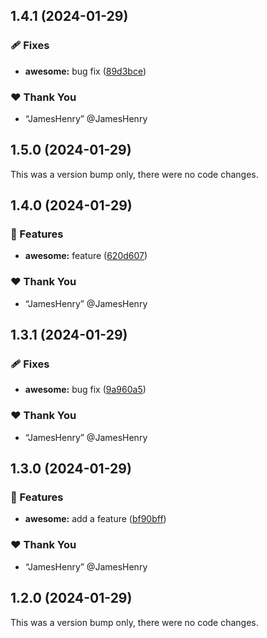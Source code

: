 ## 1.4.1 (2024-01-29)


### 🩹 Fixes

- **awesome:** bug fix ([89d3bce](https://github.com/JamesHenry/nx-release-cmd/commit/89d3bce))

### ❤️  Thank You

- “JamesHenry” @JamesHenry

## 1.5.0 (2024-01-29)

This was a version bump only, there were no code changes.

## 1.4.0 (2024-01-29)


### 🚀 Features

- **awesome:** feature ([620d607](https://github.com/JamesHenry/nx-release-cmd/commit/620d607))

### ❤️  Thank You

- “JamesHenry” @JamesHenry

## 1.3.1 (2024-01-29)


### 🩹 Fixes

- **awesome:** bug fix ([9a960a5](https://github.com/JamesHenry/nx-release-cmd/commit/9a960a5))

### ❤️  Thank You

- “JamesHenry” @JamesHenry

## 1.3.0 (2024-01-29)


### 🚀 Features

- **awesome:** add a feature ([bf90bff](https://github.com/JamesHenry/nx-release-cmd/commit/bf90bff))

### ❤️  Thank You

- “JamesHenry” @JamesHenry

## 1.2.0 (2024-01-29)

This was a version bump only, there were no code changes.